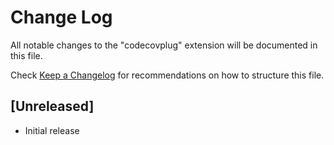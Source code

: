 # Change Log

All notable changes to the "codecovplug" extension will be documented in this file.

Check [Keep a Changelog](http://keepachangelog.com/) for recommendations on how to structure this file.

## [Unreleased]

- Initial release